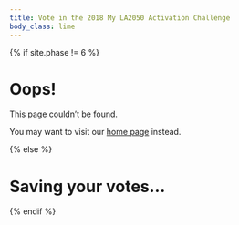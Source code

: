 ```yaml
---
title: Vote in the 2018 My LA2050 Activation Challenge
body_class: lime
---
```


{% if site.phase != 6 %}

# Oops!

<div class="introduction" markdown="1">
This page couldn’t be found.

You may want to visit our [home page](/) instead.
</div>

{% else %}

# Saving your votes…

<form name="vote_authenticated" action="/vote/survey/" method="post" markdown="1" data-netlify="true">
<input type="hidden" name="learn" />
<input type="hidden" name="create" />
<input type="hidden" name="play" />
<input type="hidden" name="connect" />
<input type="hidden" name="live" />
<!--
<input type="hidden" name="email" />
<input type="hidden" name="telephone" />
<input type="hidden" name="social_network" />
-->
<!--
<input type="hidden" name="auth_accesstoken" />
<input type="hidden" name="auth_state" />
-->
<input type="hidden" name="auth_sub" />
<input type="hidden" name="browser_unique_id" />
<input type="hidden" name="browser_user_agent" />
</form>


<script src="https://cdn.auth0.com/js/auth0/9.3.1/auth0.min.js"></script>
<script type="text/javascript">
  var webAuth = new auth0.WebAuth({
    domain:      'activation-la2050.auth0.com',
    clientID:    'INfJpr4dnNk2EN143utsZYz4Zeq9c7cd'
  });
</script>


<script>

  // http://stackoverflow.com/questions/901115/how-can-i-get-query-string-values-in-javascript#answer-901144
  function getParameterByName(name, url) {
    if (!url) url = window.location.href;
    name = name.replace(/[\[\]]/g, "\\$&");
    let regex = new RegExp("[?&]" + name + "(=([^&#]*)|&|#|$)"),
    results = regex.exec(url);
    if (!results) return null;
    if (!results[2]) return '';
    return decodeURIComponent(results[2].replace(/\+/g, " "));
  }


  if (window.location.hash && window.location.hash != '') {
    webAuth.parseHash(window.location.hash, function(err, authResult) {
      console.log('parseHash');

      if (err) {
        return console.log(err);
      }

      console.log('err');
      console.log(err);
      console.dir(err);

      console.log('authResult');
      console.log(authResult);
      console.dir(authResult);

      webAuth.client.userInfo(authResult.accessToken, function(err, user) {
        console.log('userInfo');

        // Now you have the user's information

        if (err) {
          console.log('err');
          console.log(err);
          console.dir(err);
        } else {
          console.log('user');
          console.log(user);
          console.dir(user);

          var form = document.querySelector('form');

          var fieldNames = ['learn', 'create', 'play', 'connect', 'live'];
          var nextValue;
          for (var index = 0; index < fieldNames.length; index++) {
            nextValue = getParameterByName(fieldNames[index]);
            if (nextValue) {
              form.querySelector('input[name="' + fieldNames[index] + '"]').value = nextValue;
            }
          }

          // https://developer.mozilla.org/en-US/docs/Web/JavaScript/Reference/Global_Objects/Math/random
          function getRandomInt(min, max) {
            min = Math.ceil(min);
            max = Math.floor(max);
            return Math.floor(Math.random() * (max - min)) + min; //The maximum is exclusive and the minimum is inclusive
          }

          var uniqueID = 'unknown';
          try {
            if (!localStorage.getItem('browser_unique_id') || localStorage.getItem('browser_unique_id') === '') {
              // https://stackoverflow.com/questions/1117584/generating-guids-in-ruby#answer-1126031
              // https://gist.github.com/emacip/b28ba7e9203a38d440e23c38586c303d
              // >> rand(36**8).to_s(36)
              // => "uur0cj2h"
              uniqueID = getRandomInt(0, Math.pow(36, 8)).toString(36);
              localStorage.setItem('browser_unique_id', uniqueID);
            }
            uniqueID = localStorage.getItem('browser_unique_id')
          } catch(e) {}

          // form.querySelector('input[name="email"]').value = getParameterByName('email');
          // form.querySelector('input[name="telephone"]').value = getParameterByName('telephone');
          // form.querySelector('input[name="social_network"]').value = getParameterByName('social_network');
          // form.querySelector('input[name="auth_accesstoken"]').value = authResult.accessToken;
          // form.querySelector('input[name="auth_state"]').value = authResult.state;
          form.querySelector('input[name="auth_sub"]').value = user.sub;
          form.querySelector('input[name="browser_unique_id"]').value = uniqueID;
          form.querySelector('input[name="browser_user_agent"]').value = navigator.userAgent;
          form.submit();
        }

      });
    });
  }
</script>

{% endif %}
